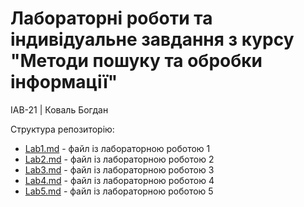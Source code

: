 # Лабораторні роботи та індивідуальне завдання з курсу "Методи пошуку та обробки інформації"
ІАВ-21 | Коваль Богдан

Структура репозиторію:
* [Lab1.md](./Lab1.md) - файл із лабораторною роботою 1
* [Lab2.md](./Lab2.md) - файл із лабораторною роботою 2
* [Lab3.md](./Lab3.md) - файл із лабораторною роботою 3
* [Lab4.md](./Lab4.md) - файл із лабораторною роботою 4
* [Lab5.md](./Lab5.md) - файл із лабораторною роботою 5
